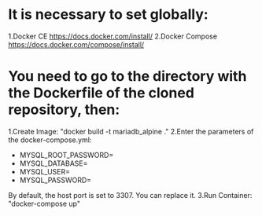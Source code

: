 # It is necessary to set globally:
1.Docker CE https://docs.docker.com/install/
2.Docker Compose https://docs.docker.com/compose/install/

# You need to go to the directory with the Dockerfile of the cloned repository, then:
1.Create Image: "docker build -t mariadb_alpine ."
2.Enter the parameters of the docker-compose.yml:
  - MYSQL_ROOT_PASSWORD=
  - MYSQL_DATABASE=
  - MYSQL_USER=
  - MYSQL_PASSWORD=

By default, the host port is set to 3307. You can replace it.
3.Run Container: "docker-compose up"

